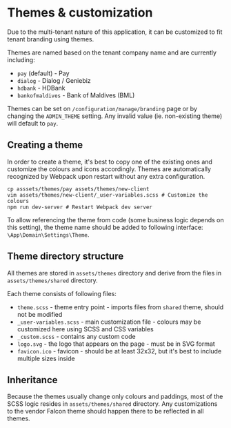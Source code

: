 # Themes & customization

Due to the multi-tenant nature of this application, it can be customized to fit tenant branding using themes.

Themes are named based on the tenant company name and are currently including:

- `pay` (default) - Pay
- `dialog` - Dialog / Geniebiz
- `hdbank` - HDBank
- `bankofmaldives` - Bank of Maldives (BML)

Themes can be set on `/configuration/manage/branding` page or by changing the `ADMIN_THEME` setting.
Any invalid value (ie. non-existing theme) will default to `pay`.

## Creating a theme

In order to create a theme, it's best to copy one of the existing ones and customize the colours and icons accordingly.
Themes are automatically recognized by Webpack upon restart without any extra configuration.

```shell
cp asssets/themes/pay assets/themes/new-client
vim assets/themes/new-client/_user-variables.scss # Customize the colours
npm run dev-server # Restart Webpack dev server
```

To allow referencing the theme from code (some business logic depends on this setting), the theme name should be
added to following interface: `\App\Domain\Settings\Theme`.

## Theme directory structure

All themes are stored in `assets/themes` directory and derive from the files in `assets/themes/shared` directory.

Each theme consists of following files:

- `theme.scss` - theme entry point - imports files from `shared` theme, should not be modified
- `_user-variables.scss` - main customization file - colours may be customized here using SCSS and CSS variables
- `_custom.scss` - contains any custom code
- `logo.svg` - the logo that appears on the page - must be in SVG format
- `favicon.ico` - favicon - should be at least 32x32, but it's best to include multiple sizes inside

## Inheritance

Because the themes usually change only colours and paddings, most of the SCSS logic resides in `assets/themes/shared`
directory. Any customizations to the vendor Falcon theme should happen there to be reflected in all themes.
